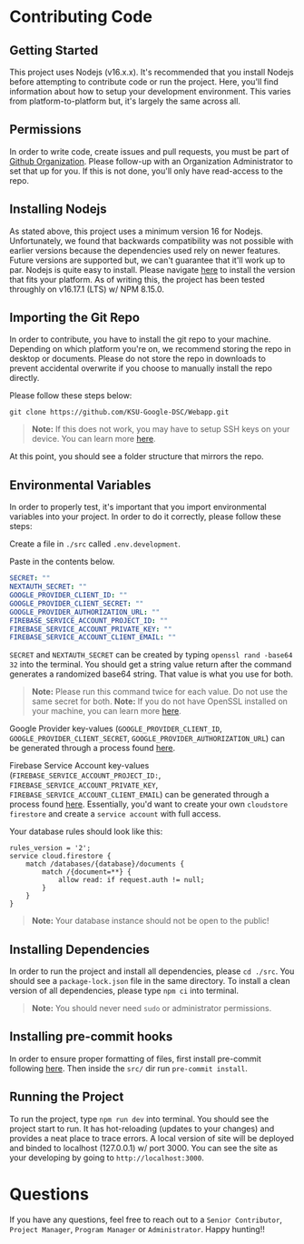 # Contributing Code

## Getting Started

This project uses Nodejs (v16.x.x). It's recommended that you install Nodejs before attempting to
contribute code or run the project. Here, you'll find information about how to setup your development
environment. This varies from platform-to-platform but, it's largely the same across all.

## Permissions

In order to write code, create issues and pull requests, you must be part of
[Github Organization](https://github.com/KSU-Google-DSC). Please follow-up with an Organization
Administrator to set that up for you. If this is not done, you'll only have read-access to the repo.

## Installing Nodejs

As stated above, this project uses a minimum version 16 for Nodejs. Unfortunately, we found that backwards
compatibility was not possible with earlier versions because the dependencies used rely on newer features.
Future versions are supported but, we can't guarantee that it'll work up to par. Nodejs is quite easy to install.
Please navigate [here](https://nodejs.org/en/download/) to install the version that fits your platform. As
of writing this, the project has been tested throughly on v16.17.1 (LTS) w/ NPM 8.15.0.

## Importing the Git Repo

In order to contribute, you have to install the git repo to your machine. Depending on which platform you're on,
we recommend storing the repo in desktop or documents. Please do not store the repo in downloads to prevent accidental
overwrite if you choose to manually install the repo directly.

Please follow these steps below:

`git clone https://github.com/KSU-Google-DSC/Webapp.git`

> **Note:** If this does not work, you may have to setup SSH keys on your device.
> You can learn more [here](https://docs.github.com/en/authentication/connecting-to-github-with-ssh/generating-a-new-ssh-key-and-adding-it-to-the-ssh-agent).

At this point, you should see a folder structure that mirrors the repo.

## Environmental Variables

In order to properly test, it's important that you import environmental variables into your project.
In order to do it correctly, please follow these steps:

Create a file in `./src` called `.env.development`.

Paste in the contents below.

```yml
SECRET: ""
NEXTAUTH_SECRET: ""
GOOGLE_PROVIDER_CLIENT_ID: ""
GOOGLE_PROVIDER_CLIENT_SECRET: ""
GOOGLE_PROVIDER_AUTHORIZATION_URL: ""
FIREBASE_SERVICE_ACCOUNT_PROJECT_ID: ""
FIREBASE_SERVICE_ACCOUNT_PRIVATE_KEY: ""
FIREBASE_SERVICE_ACCOUNT_CLIENT_EMAIL: ""
```

`SECRET` and `NEXTAUTH_SECRET` can be created by typing `openssl rand -base64 32` into the terminal.
You should get a string value return after the command generates a randomized base64 string. That value is
what you use for both.

> **Note:** Please run this command twice for each value. Do not use the same secret for both.
> **Note:** If you do not have OpenSSL installed on your machine, you can learn more [here](https://www.openssl.org/).

Google Provider key-values (`GOOGLE_PROVIDER_CLIENT_ID`, `GOOGLE_PROVIDER_CLIENT_SECRET`, `GOOGLE_PROVIDER_AUTHORIZATION_URL`)
can be generated through a process found [here](https://developers.google.com/identity/protocols/oauth2).

Firebase Service Account key-values (`FIREBASE_SERVICE_ACCOUNT_PROJECT_ID:`, `FIREBASE_SERVICE_ACCOUNT_PRIVATE_KEY`, `FIREBASE_SERVICE_ACCOUNT_CLIENT_EMAIL`)
can be generated through a process found [here](https://firebase.google.com/). Essentially, you'd want to create your own `cloudstore firestore` and create a
`service account` with full access.

Your database rules should look like this:

```
rules_version = '2';
service cloud.firestore {
    match /databases/{database}/documents {
        match /{document=**} {
            allow read: if request.auth != null;
        }
    }
}
```

> **Note:** Your database instance should not be open to the public!

## Installing Dependencies

In order to run the project and install all dependencies, please `cd ./src`.
You should see a `package-lock.json` file in the same directory. To install a clean
version of all dependencies, please type `npm ci` into terminal.

> **Note:** You should never need `sudo` or administrator permissions.

## Installing pre-commit hooks

In order to ensure proper formatting of files, first install
pre-commit following [here](https://pre-commit.com/index.html#install). Then inside the
`src/` dir run `pre-commit install`.

## Running the Project

To run the project, type `npm run dev` into terminal.
You should see the project start to run. It has hot-reloading (updates to your changes)
and provides a neat place to trace errors. A local version of site will be deployed and binded
to localhost (127.0.0.1) w/ port 3000. You can see the site as your developing by
going to `http://localhost:3000`.

# Questions

If you have any questions, feel free to reach out to a `Senior Contributor`, `Project Manager`, `Program Manager` or `Administrator`. Happy hunting!!
